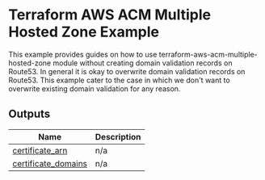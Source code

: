 # Terraform AWS ACM Multiple Hosted Zone Example

This example provides guides on how to use terraform-aws-acm-multiple-hosted-zone module without creating domain validation records on Route53.
In general it is okay to overwrite domain validation records on Route53.
This example cater to the case in which we don't want to overwrite existing domain validation for any reason.

<!-- BEGIN_TF_DOCS -->








## Outputs

| Name | Description |
|------|-------------|
| <a name="output_certificate_arn"></a> [certificate\_arn](#output\_certificate\_arn) | n/a |
| <a name="output_certificate_domains"></a> [certificate\_domains](#output\_certificate\_domains) | n/a |
<!-- END_TF_DOCS -->
